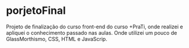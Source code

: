 # porjetoFinal
Projeto de finalização do curso front-end do curso +PraTi, onde realizei e apliquei o conhecimento passado nas aulas.
Onde utilizei um pouco de GlassMorthismo, CSS, HTML e JavaScrip.
